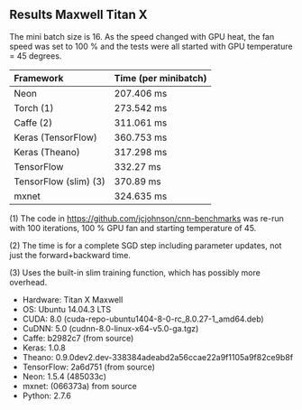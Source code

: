 ## Results Maxwell Titan X

The mini batch size is 16. As the speed changed with GPU heat, the fan speed was set to 100 % and the tests were all started with GPU temperature = 45 degrees.

| Framework  | Time (per minibatch)  |
|:---|:---|
| Neon  | 207.406 ms  |
| Torch (1) | 273.542 ms  |
| Caffe (2)  | 311.061 ms |
| Keras (TensorFlow)  | 360.753 ms  |
| Keras (Theano)  | 317.298 ms  |
| TensorFlow  | 332.27 ms  |
| TensorFlow (slim) (3) | 370.89 ms  |
| mxnet | 324.635 ms |

(1) The code in https://github.com/jcjohnson/cnn-benchmarks was re-run with 100 iterations, 100 % GPU fan and starting temperature of 45.

(2) The time is for a complete SGD step including parameter updates, not just the forward+backward time.

(3) Uses the built-in slim training function, which has possibly more overhead.

- Hardware: Titan X Maxwell
- OS: Ubuntu 14.04.3 LTS
- CUDA: 8.0 (cuda-repo-ubuntu1404-8-0-rc_8.0.27-1_amd64.deb)
- CuDNN: 5.0 (cudnn-8.0-linux-x64-v5.0-ga.tgz)
- Caffe: b2982c7 (from source)
- Keras: 1.0.8
- Theano: 0.9.0dev2.dev-338384adeabd2a56ccae22a9f1105a9f82ce9b8f
- TensorFlow:  2a6d751 (from source)
- Neon: 1.5.4 (485033c)
- mxnet: (066373a) from source
- Python: 2.7.6
